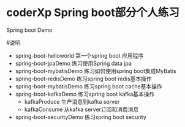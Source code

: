 # coderXp Spring boot部分个人练习
Spring boot Demo

#说明
* spring-boot-helloworld 第一个spring boot 应用程序
* spring-boot-jpaDemo 练习使用Spring data jpa
* spring-boot-mybatisDemo 练习如何使用spring boot集成MyBatis
* spring-boot-redisDemo 练习spring boot redis基本操作
* spring-boot-mybatisDemo 练习spring boot cache基本操作
* spring-boot-kafkaDemo 练习spring boot kafka基本操作
    * kafkaProduce 生产消息到kafka server
    * kafkaConsume 从kafka server订阅和消费消息
* spring-boot-securityDemo 练习spring boot security